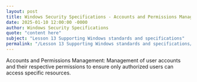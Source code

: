 ```yaml
---
layout: post
title: Windows Security Specifications - Accounts and Permissions Management
date: 2025-01-10 12:00:00 -0000
author: Windows Security Specifications
quote: "content here"
subject: "Lesson 13 Supporting Windows standards and specifications"
permalink: "/Lesson 13 Supporting Windows standards and specifications/Windows Security Specifications/Windows Security Specifications - Accounts and Permissions Management"
---
```


Accounts and Permissions Management: Management of user accounts and their respective permissions to ensure only authorized users can access specific resources.
